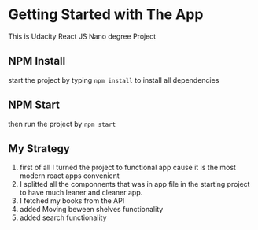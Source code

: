 # Getting Started with The App 

This is Udacity React JS Nano degree Project 

## NPM Install 

start the project by typing `npm install` to install all dependencies

## NPM Start

then run the project  by `npm start`

## My Strategy

1. first of all I turned the project to functional app cause it is  the most modern react apps convenient 
2. I splitted all the componnents that was in app file in the starting project to have much leaner and cleaner app.
3. I fetched my books from the API
4. added Moving beween shelves functionality 
5. added search functionality 



